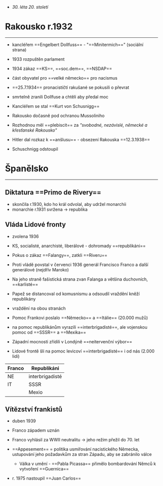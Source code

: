 - _30. léta 20. století_
# Rakousko r.1932
---
- kancléřem ==Engelbert Dollfuss== - "==Minitermich==" (sociální strana)
- 1933 rozpuštěn parlament
- 1934 zákaz ==KS==, ==soc.dem==, ==NSDAP==
- část obyvatel pro ==velké německo== pro nacismus

- ==25.7.1934== pronacističtí rakušané se pokusili o převrat
- smrtelně zranili Dollfuse a chtěli aby předal moc

- Kancléřem se stal ==Kurt von Schusnigg==
- Rakousko dočasně pod ochranou Mussoliniho

- Rozhodnou měl ==plebiscit== za _"svobodné, nezávislé, německé a křesťanské Rakousko"_
- Hitler dal rozkaz k ==anšlusu== - obsezení Rakouska ==12.3.1938==
- Schuschnigg odstoupil

# Španělsko
---
## Diktatura ==Primo de Rivery==
- skončila r.1930, kdo ho král odvolal, aby udržel monarchii
- monarchie r.1931 svržena  $\longrightarrow$ republika 
## Vláda Lidové fronty
- zvolena 1936
- KS, socialisté, anarchisté, liberálové - dohromady ==republikáni==
- Pokus o zákaz ==Falangy==, zatkli ==Riveru==
- Proti vládě povstal v červenci 1936 generál Francisco Franco a další generálové (nejdřív Maroko)
- Na jeho straně fašistická strana zvan Falanga a většina duchovních, ==karlisté==


- Papež se distancoval od komusnismu a odsoudil vraždění kněží republikány
- vraždění na obou stranách
- Pomoc Frankovi poslalo ==Německo== a ==Itálie== (20.000 mužů)
- na pomoc republikánům vyrazili ==interbrigadisté==, ale vojenskou pomoc od ==SSSR== a ==Mexika==

- Západní mocnosti zřídili v Londýně ==neitervenční výbor==
- Lidové frontě šli na pomoc levicoví ==interbrigadisté== i od nás (2.000 lidí)

| **Franco** | **Republikáni** |
| ---------- | --------------- |
| NE         | interbrigadisté |
| IT         | SSSR            |
|            | Mexio           |

## Vítězství frankistů
- duben 1939
- Franco západem uznán 
- Franco vyhlásil za WWII neutralitu  $\longrightarrow$ jeho režim přežil do 70. let
- ==Appesement== = politika usmiřování nacistického Německa, ustupování jeho požadavkům za stran Západu, aby se zabránilo válce

	- Válka v umění -  ==Pabla Picassa== přimělo bombardování Němců k vytvoření ==Guernica==
- r. 1975 nastoupil ==Juan Carlos==